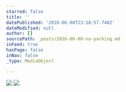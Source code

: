 ```yaml
---
starred: false
title: ''
datePublished: '2016-06-08T23:18:57.740Z'
dateModified: null
author: []
sourcePath: _posts/2016-06-08-no-parking.md
inFeed: true
hasPage: false
inNav: false
_type: MediaObject

---
```

![](https://the-grid-user-content.s3-us-west-2.amazonaws.com/78bfe8ce-8ba6-4e71-b624-ef532f156347.jpg)
![](https://the-grid-user-content.s3-us-west-2.amazonaws.com/e46f2275-d74a-434b-b891-8158dd2fccf1.jpg)
